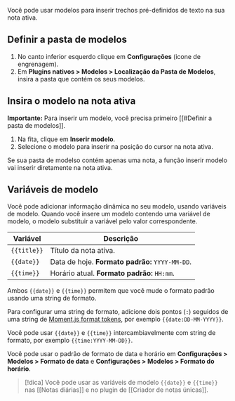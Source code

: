 Você pode usar modelos para inserir trechos pré-definidos de texto na sua nota ativa.

## Definir a pasta de modelos

1. No canto inferior esquerdo clique em **Configurações** (icone de engrenagem).
3. Em **Plugins nativos > Modelos > Localização da Pasta de Modelos**, insira a pasta que contém os seus modelos.

## Insira o modelo na nota ativa

**Importante:** Para inserir um modelo, você precisa primeiro [[#Definir a pasta de modelos]].

1. Na fita, clique em **Inserir modelo**.
3. Selecione o modelo para inserir na posição do cursor na nota ativa.

Se sua pasta de modelso contém apenas uma nota, a função inserir modelo vai inserir diretamente na nota ativa.

## Variáveis de modelo

Você pode adicionar informação dinâmica no seu modelo, usando variáveis de modelo. Quando você insere um modelo contendo uma variável de modelo, o modelo substituir a variável pelo valor correspondente.

| Variável    | Descrição                                     |
|-------------|-------------------------------------------------|
| `{{title}}` | Título da nota ativa.                       |
| `{{date}}`  | Data de hoje. **Formato padrão:** `YYYY-MM-DD`. |
| `{{time}}`  | Horário atual. **Formato padrão:** `HH:mm`.      |

Ambos `{{date}}` e `{{time}}` permitem que você mude o formato padrão usando uma string de formato.

Para configurar uma string de formato, adicione dois pontos (`:`) seguidos de uma string de [Moment.js format tokens](https://momentjs.com/docs/#/displaying/format/), por exemplo `{{date:DD-MM-YYYY}}`.

Você pode usar `{{date}}` e `{{time}}` intercambiavelmente com string de formato, por exemplo `{{time:YYYY-MM-DD}}`.

Você pode usar o padrão de formato de data e horário em **Configurações > Modelos > Formato de data** e **Configurações > Modelos > Formato do horário**.

> [!dica]
> Você pode usar as variáveis de modelo `{{date}}` e `{{time}}` nas [[Notas diárias]] e no plugin de [[Criador de notas únicas]].

